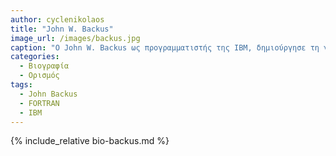 ```yaml
---
author: cyclenikolaos
title: "John W. Backus"
image_url: /images/backus.jpg
caption: "O John W. Backus ως προγραμματιστής της IBM, δημιούργησε τη γλώσσα προγραμματισμου FORTRAN για να διευκολύνει τη διαδικασία προγραμματισμού υπολογιστών σε κώδικα μηχανής"
categories:
  - Βιογραφία 
  - Ορισμός 
tags:
  - John Backus
  - FORTRAN
  - IBM
---
```


{% include_relative bio-backus.md %}

